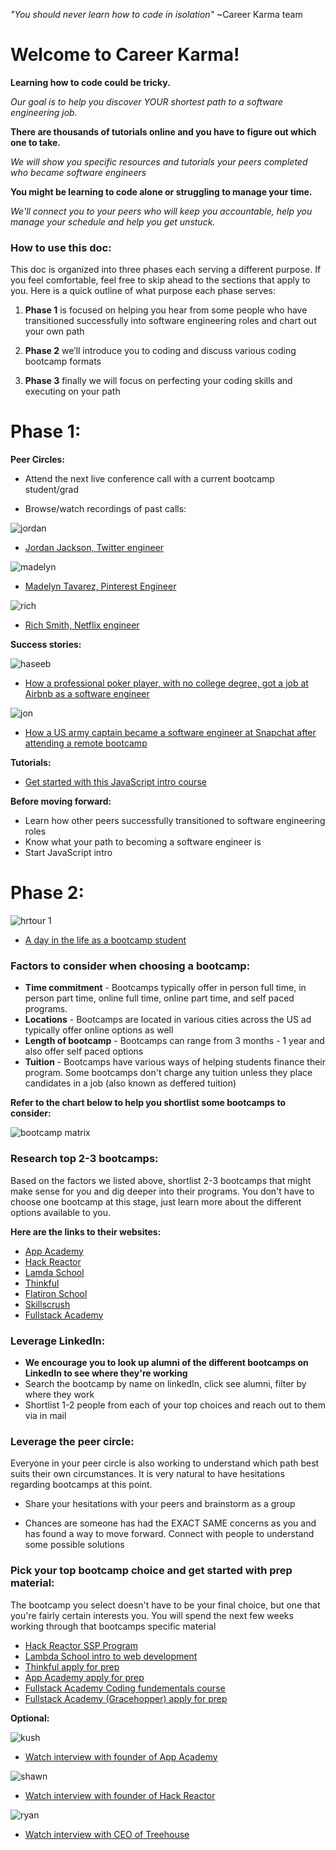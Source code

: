 
*"You should never learn how to code in isolation"* ~Career Karma team

# Welcome to Career Karma!


**Learning how to code could be tricky.** 

*Our goal is to help you discover YOUR shortest path to a software engineering job.* 

**There are thousands of tutorials online and you have to figure out which one to take.**

*We will show you specific resources and tutorials your peers completed who became software engineers*

**You might be learning to code alone or struggling to manage your time.** 

*We'll connect you to your peers who will keep you accountable, help you manage your schedule and help you get unstuck.*


### How to use this doc:

This doc is organized into three phases each serving a different purpose. If you feel comfortable, feel free to skip ahead to the sections that apply to you. Here is a quick outline of what purpose each phase serves:

1. **Phase 1** is focused on helping you hear from some people who have transitioned successfully into software engineering roles and chart out your own path

2. **Phase 2** we’ll introduce you to coding and discuss various coding bootcamp formats

3. **Phase 3** finally we will focus on perfecting your coding skills and executing on your path


# Phase 1:

**Peer Circles:**

  * Attend the next live conference call with a current bootcamp student/grad

  * Browse/watch recordings of past calls:


![jordan](https://user-images.githubusercontent.com/25531425/45239250-75bf1e80-b299-11e8-9606-e1b46a185a0c.jpg)

  * [Jordan Jackson, Twitter engineer](https://drive.google.com/file/d/1j87DSymAxhZMLzSopEBHydgHK6T_cXxc/view?usp=sharing)

![madelyn](https://user-images.githubusercontent.com/25531425/45239415-0138af80-b29a-11e8-9dbc-32d966d98fc0.jpg)

  * [Madelyn Tavarez, Pinterest Engineer](https://drive.google.com/file/d/1-4UlSLfBJNbQZ6-CG7QeF9ED6QYsjqEo/view?usp=sharing)

![rich](https://user-images.githubusercontent.com/25531425/45239717-0a764c00-b29b-11e8-8acd-a67b813c2a14.jpg)

 * [Rich Smith, Netflix engineer](https://drive.google.com/file/d/18HisDmwFdifEeOyfd6FFMUR2-FL4jf47/view?usp=sharing)

**Success stories:**

![haseeb](https://user-images.githubusercontent.com/25531425/45239889-b5870580-b29b-11e8-932e-6224a498d5f4.jpg)


  * [How a professional poker player, with no college degree, got a job at Airbnb as a software engineer](https://breakingintostartups.com/haseeq-qureshi-software-engineer-professional-poker-player/)

![jon](https://user-images.githubusercontent.com/25531425/45239956-e830fe00-b29b-11e8-9c6f-6e6a3ab4efd6.jpg)


  * [How a US army captain became a software engineer at Snapchat after attending a remote bootcamp](https://breakingintostartups.com/71-jon-deng-u-s-army-captain-became-software-engineer-snapchat/)

**Tutorials:**

  * [Get started with this JavaScript intro course](https://www.codecademy.com/learn/introduction-to-javascript?utm_source=google&utm_medium=adwords&utm_campaign=tm&utm_content=tm_javascript&utm_term=%2Bcodecademy%20%2Bjavascript&gclid=Cj0KCQjww8jcBRDZARIsAJGCSGu3mbP3AjJkLTWhnhXRGlbboIcW0x2eolFXAyb1l5Wbx41u1wpq6jUaAlS7EALw_wcB)

**Before moving forward:**

  * Learn how other peers successfully transitioned to software engineering roles
  * Know what your path to becoming a software engineer is
  * Start JavaScript intro


# Phase 2:



  ![hrtour 1](https://user-images.githubusercontent.com/25531425/45191491-6045e800-b1f8-11e8-8f17-45f4fc82d19c.jpg)


  * [A day in the life as a bootcamp student](https://www.youtube.com/watch?v=AvASMtTfR-8)

### Factors to consider when choosing a bootcamp:


   *   **Time commitment** - Bootcamps typically offer in person full time, in person part time, online full time, online part time, and self paced programs.
   * **Locations** - Bootcamps are located in various cities across the US ad typically offer online options as well
   * **Length of bootcamp** - Bootcamps can range from 3 months - 1 year and also offer self paced options
   * **Tuition** - Bootcamps have various ways of helping students finance their program. Some bootcamps don't charge any tuition unless they place candidates in a job (also known as deffered tuition)

**Refer to the chart below to help you shortlist some bootcamps to consider:**

  ![bootcamp matrix](https://user-images.githubusercontent.com/25531425/45193068-24fbe700-b201-11e8-99de-a16c6683bef8.jpg)


### Research top 2-3 bootcamps:

  Based on the factors we listed above, shortlist 2-3 bootcamps that might make sense for you and dig deeper into their programs. You don't have to choose one bootcamp at this stage, just learn more about the different options available to you.

  **Here are the links to their websites:**

  * [App Academy](https://www.appacademy.io/)
  * [Hack Reactor](https://www.hackreactor.com/)
  * [Lamda School](https://lambdaschool.com/)
  * [Thinkful](https://www.thinkful.com)
  * [Flatiron School](https://flatironschool.com/)
  * [Skillscrush](https://skillcrush.com/)
  * [Fullstack Academy](https://www.fullstackacademy.com/)


### Leverage LinkedIn:

  * **We encourage you to look up alumni of the different bootcamps on LinkedIn to see where they're working**
   * Search the bootcamp by name on linkedIn, click see alumni, filter by where they work
   * Shortlist 1-2 people from each of your top choices and reach out to them via in mail


### Leverage the peer circle:

  Everyone in your peer circle is also working to understand which path best suits their own circumstances. It is very natural to have hesitations regarding bootcamps at this point.

  * Share your hesitations with your peers and brainstorm as a group

  * Chances are someone has had the EXACT SAME concerns as you and has found a way to move forward. Connect with people to understand some possible solutions

### Pick your top bootcamp choice and get started with prep material:

  The bootcamp you select doesn't have to be your final choice, but one that you're fairly certain interests you. You will spend the next few weeks working through that bootcamps specific material

  * [Hack Reactor SSP Program](http://smarturl.it/Hack-Reactor-prep)
  * [Lambda School intro to web development](http://smarturl.it/Lambda-School-prep)
  * [Thinkful apply for prep](http://smarturl.it/Thinkful)
  * [App Academy apply for prep](https://www.appacademy.io)
  * [Fullstack Academy Coding fundementals course](http://smarturl.it/Fullstack-Academy)
  * [Fullstack Academy (Gracehopper) apply for prep](http://smarturl.it/Fullstack-gracehoppe)

**Optional:**

  ![kush](https://user-images.githubusercontent.com/25531425/45231941-a778bb00-b282-11e8-9108-8cf9c4710cb9.jpg)

  * [Watch interview with founder of App Academy](https://breakingintostartups.com/kush-patel-founder-of-app-academy/)

![shawn](https://user-images.githubusercontent.com/25531425/45232030-ec9ced00-b282-11e8-8893-76cda2929afe.jpg)

  * [Watch interview with founder of Hack Reactor](https://breakingintostartups.com/shawn-drost-founder-hack-reactor/)

![ryan](https://user-images.githubusercontent.com/25531425/45232126-338ae280-b283-11e8-9967-4e7fd9a0c0bb.jpg)

  * [Watch interview with CEO of Treehouse](https://breakingintostartups.com/ryan-carson-ceo-treehouse/)
